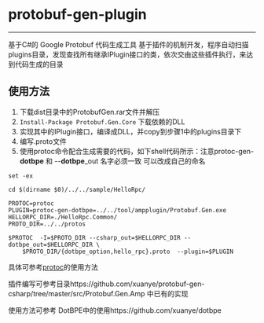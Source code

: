 # protobuf-gen-plugin

----
基于C#的 Google Protobuf 代码生成工具
基于插件的机制开发，程序自动扫描plugins目录，发现查找所有继承IPlugin接口的类，依次交由这些插件执行，来达到代码生成的目录

## 使用方法
1. 下载dist目录中的ProtobufGen.rar文件并解压
2. `Install-Package Protobuf.Gen.Core` 下载依赖的DLL
3. 实现其中的IPlugin接口，编译成DLL，并copy到步骤1中的plugins目录下
4. 编写.proto文件
5. 使用protoc命令配合生成需要的代码，如下shell代码所示：注意protoc-gen-**dotbpe** 和 --**dotbpe**_out 名字必须一致 可以改成自己的命名


```shell
set -ex

cd $(dirname $0)/../../sample/HelloRpc/

PROTOC=protoc
PLUGIN=protoc-gen-dotbpe=../../tool/ampplugin/Protobuf.Gen.exe
HELLORPC_DIR=./HelloRpc.Common/
PROTO_DIR=../../protos

$PROTOC  -I=$PROTO_DIR --csharp_out=$HELLORPC_DIR --dotbpe_out=$HELLORPC_DIR \
    $PROTO_DIR/{dotbpe_option,hello_rpc}.proto  --plugin=$PLUGIN

```

具体可参考[protoc](https://github.com/google/protobuf)的使用方法 



插件编写可参考目录https://github.com/xuanye/protobuf-gen-csharp/tree/master/src/Protobuf.Gen.Amp 中已有的实现

使用方法可参考 DotBPE中的使用https://github.com/xuanye/dotbpe